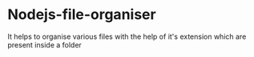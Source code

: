 # Nodejs-file-organiser
It helps to organise various files with the help of it's extension which are present inside a folder
